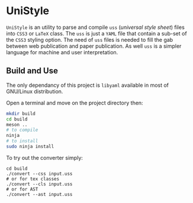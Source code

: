 # UniStyle

`UniStyle` is an utility to parse and compile `uss` (*universal style sheet*) files into `CSS3` or `LaTeX` class.
The `uss` is just a `YAML` file that contain a sub-set of the `CSS3` styling option. The need of `uss` files is needed to fill the gab between web publication and paper publication.
As well `uss` is a simpler language for machine and user interpretation.

## Build and Use

The only dependancy of this project is `libyaml` available in most of GNU/Linux distribution.

Open a terminal and move on the project directory then:

```bash
mkdir build
cd build
meson ..
# to compile
ninja
# to install
sudo ninja install
```

To try out the converter simply:

```
cd build
./convert --css input.uss
# or for tex classes
./convert --cls input.uss
# or for AST
./convert --ast input.uss
```
